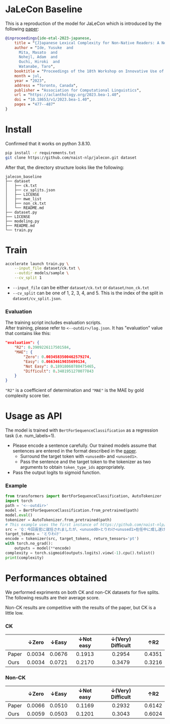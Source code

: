 # JaLeCon Baseline

This is a reproduction of the model for JaLeCon which is introduced by the following [paper](https://aclanthology.org/2023.bea-1.40):

```bibtex
@inproceedings{ide-etal-2023-japanese,
    title = "{J}apanese Lexical Complexity for Non-Native Readers: A New Dataset",
    author = "Ide, Yusuke  and
      Mita, Masato  and
      Nohejl, Adam  and
      Ouchi, Hiroki  and
      Watanabe, Taro",
    booktitle = "Proceedings of the 18th Workshop on Innovative Use of NLP for Building Educational Applications (BEA 2023)",
    month = jul,
    year = "2023",
    address = "Toronto, Canada",
    publisher = "Association for Computational Linguistics",
    url = "https://aclanthology.org/2023.bea-1.40",
    doi = "10.18653/v1/2023.bea-1.40",
    pages = "477--487"
}
```

# Install
Confirmed that it works on python 3.8.10.
```sh
pip install -r requirements.txt
git clone https://github.com/naist-nlp/jalecon.git dataset
```

After that, the directory structure looks like the following:
```
jalecon_baseline
├── dataset
│   ├── ck.txt
│   ├── cv_splits.json
│   ├── LICENSE
│   ├── mwe_list
│   ├── non_ck.txt
│   └── README.md
├── dataset.py
├── LICENSE
├── modeling.py
├── README.md
└── train.py
```

# Train

```sh
accelerate launch train.py \
    --input_file dataset/ck.txt \
    --outdir models/sample \
    --cv_split 1
```

- `--input_file` can be either `dataset/ck.txt` or `dataset/non_ck.txt`
- `--cv_split` can be one of 1, 2, 3, 4, and 5. This is the index of the split in `dataset/cv_split.json`.

### Evaluation

The training script includes evaluation scripts.  
After training, please refer to `<--outdir>/log.json`. It has "evaluation" value that contains like this:
```json
"evaluation": {
    "R2": 0.3909226117501584,
    "MAE": {
        "Zero": 0.0034583500462579274,
        "Easy": 0.06634619035699134,
        "Not Easy": 0.18918060780475465,
        "Difficult": 0.3481951270077843
    }
}
```
`"R2"` is a coefficient of determination and `"MAE"` is the MAE by gold complexity score tier.

# Usage as API

The model is trained with `BertForSequenceClassification` as a regression task (i.e. num_labels=1).

- Please encode a sentence carefully. Our trained models assume that sentences are entered in the format described in the [paper](https://aclanthology.org/2023.bea-1.40/).
    - Surround the target token with `<unused0>` and `<unused1>`.
    - Pass the sentence and the target token to the tokenizer as two arguments to obtain `token_type_ids` appropriately.
- Pass the output logits to sigmoid function.

### Example
```python
from transformers import BertForSequenceClassification, AutoTokenizer
import torch
path = '<--outdir>'
model = BertForSequenceClassification.from_pretrained(path)
model.eval()
tokenizer = AutoTokenizer.from_pretrained(path)
# This example uses the first instance of https://github.com/naist-nlp/jalecon/blob/main/ck.txt.
src = 'Q：今回長官に就任されましたが、<unused0>とりわけ<unused1>在任中に成し遂げたいことなどの抱負をお聞かせください。'
target_tokens = 'とりわけ'
encode = tokenizer(src, target_tokens, return_tensors='pt')
with torch.no_grad():
    outputs = model(**encode)
complexity = torch.sigmoid(outputs.logits).view(-1).cpu().tolist()
print(complexity)
```

# Performances obtained

We performed expriments on both CK and non-CK datasets for five splits.  
The following results are their average score.

Non-CK results are competitive with the results of the paper, but CK is a little low.

### CK

||↓Zero|↓Easy|↓Not easy|↓(Very) Difficult|↑R2|
|:--|:-:|:-:|:-:|:-:|:-:|
|Paper|0.0034|0.0676|0.1913|0.2954|0.4351|
|Ours|0.0034|0.0721|0.2170|0.3479|0.3216|

### Non-CK

||↓Zero|↓Easy|↓Not easy|↓(Very) Difficult|↑R2|
|:--|:-:|:-:|:-:|:-:|:-:|
|Paper|0.0066|0.0510|0.1169|0.2932|0.6142|
|Ours|0.0059|0.0503|0.1201|0.3043|0.6024|